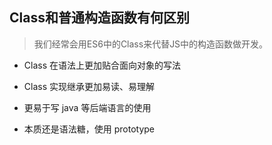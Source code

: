 

## Class和普通构造函数有何区别

> 我们经常会用ES6中的Class来代替JS中的构造函数做开发。

- Class 在语法上更加贴合面向对象的写法

- Class 实现继承更加易读、易理解

- 更易于写 java 等后端语言的使用

- 本质还是语法糖，使用 prototype























